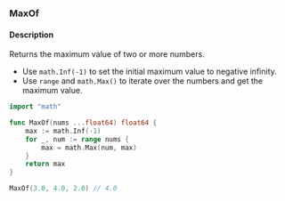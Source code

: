 ### MaxOf

#### Description

Returns the maximum value of two or more numbers.

- Use `math.Inf(-1)` to set the initial maximum value to negative infinity.
- Use `range` and `math.Max()` to iterate over the numbers and get the maximum value.

```go
import "math"

func MaxOf(nums ...float64) float64 {
	max := math.Inf(-1)
	for _, num := range nums {
		max = math.Max(num, max)
	}
	return max
}
```

```go
MaxOf(3.0, 4.0, 2.0) // 4.0
```
